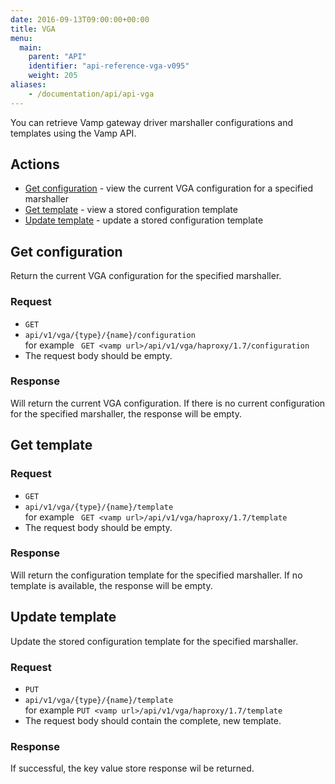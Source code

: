 ```yaml
---
date: 2016-09-13T09:00:00+00:00
title: VGA
menu:
  main:
    parent: "API"
    identifier: "api-reference-vga-v095"
    weight: 205
aliases:
    - /documentation/api/api-vga
---
```


You can retrieve Vamp gateway driver marshaller configurations and templates using the Vamp API.

## Actions

* [Get configuration](/documentation/api/v0.9.5/api-vga/#get-configuration) - view the current VGA configuration for a specified marshaller
* [Get template](/documentation/api/v0.9.5/api-vga/#get-template) - view a stored configuration template
* [Update template](/documentation/api/v0.9.5/api-vga/#update-template) - update a stored configuration template


## Get configuration
Return the current VGA configuration for the specified marshaller. 

### Request

* `GET`
* `api/v1/vga/{type}/{name}/configuration`  
  for example ` GET <vamp url>/api/v1/vga/haproxy/1.7/configuration`
* The request body should be empty.

### Response
Will return the current VGA configuration. If there is no current configuration for the specified marshaller, the response will be empty.


## Get template

### Request

* `GET`
* `api/v1/vga/{type}/{name}/template`  
  for example ` GET <vamp url>/api/v1/vga/haproxy/1.7/template`
* The request body should be empty.

### Response
Will return the configuration template for the specified marshaller. If no template is available, the response will be empty.

## Update template
Update the stored configuration template for the specified marshaller.

### Request

* `PUT`
* `api/v1/vga/{type}/{name}/template`  
  for example `PUT <vamp url>/api/v1/vga/haproxy/1.7/template`
* The request body should contain the complete, new template. 

### Response
If successful, the key value store response wil be returned. 



